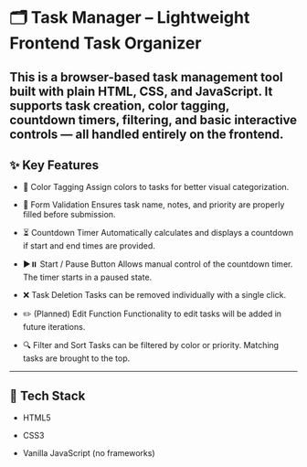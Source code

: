 # 🗂️ Task Manager – Lightweight Frontend Task Organizer
This is a browser-based task management tool built with plain HTML, CSS, and JavaScript. It supports task creation, color tagging, countdown timers, filtering, and basic interactive controls — all handled entirely on the frontend.
---
## ✨ Key Features
- 🎨 Color Tagging
Assign colors to tasks for better visual categorization.

- 📝 Form Validation
Ensures task name, notes, and priority are properly filled before submission.

- ⏳ Countdown Timer
Automatically calculates and displays a countdown if start and end times are provided.

- ▶️⏸️ Start / Pause Button
Allows manual control of the countdown timer. The timer starts in a paused state.

- ❌ Task Deletion
Tasks can be removed individually with a single click.

- ✏️ (Planned) Edit Function
Functionality to edit tasks will be added in future iterations.

- 🔍 Filter and Sort
Tasks can be filtered by color or priority. Matching tasks are brought to the top.
---
## 🧰 Tech Stack
- HTML5

- CSS3

- Vanilla JavaScript (no frameworks)